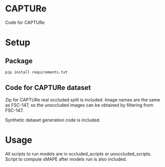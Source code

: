 # CAPTURe
Code for CAPTURe

# Setup

## Package
```bash
pip install requirements.txt
```

## Code for CAPTURe dataset
Zip for CAPTURe real occluded split is included. Image names are the same as FSC-147, so the unoccluded images can be obtained by filtering from FSC-147.

Synthetic dataset generation code is included.

# Usage
All scripts to run models are in occluded_scripts or unoccluded_scripts. Script to compute sMAPE after models run is also included.